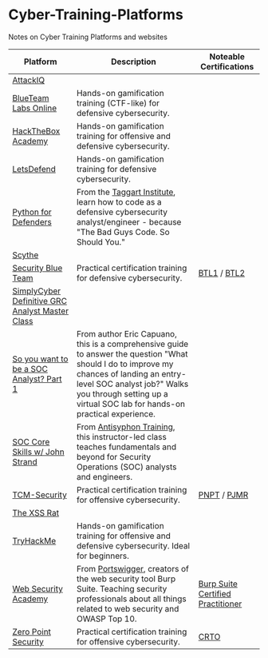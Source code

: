 # Cyber-Training-Platforms
Notes on Cyber Training Platforms and websites

| Platform | Description | Noteable Certifications |
| -------- | ----------- | ----------------------- |
| [AttackIQ](https://www.academy.attackiq.com/catalog) |  |  | 
| [BlueTeam Labs Online](https://blueteamlabs.online/) | Hands-on gamification training (CTF-like) for defensive cybersecurity. |  |
| [HackTheBox Academy](https://academy.hackthebox.com/) | Hands-on gamification training for offensive and defensive cybersecurity. |  |
| [LetsDefend](https://app.letsdefend.io/) | Hands-on gamification training for defensive cybersecurity. |  |
| [Python for Defenders](https://taggartinstitute.org/p/python-for-defenders-pt1) | From the [Taggart Institute](https://taggartinstitute.org/), learn how to code as a defensive cybersecurity analyst/engineer - because "The Bad Guys Code. So Should You." |  |
| [Scythe](https://scythe.io/) |  |  |
| [Security Blue Team](https://elearning.securityblue.team/login) | Practical certification training for defensive cybersecurity. | [BTL1](https://securityblue.team/why-btl1/) / [BTL2](https://securityblue.team/btl2/) |
| [SimplyCyber Definitive GRC Analyst Master Class](https://simplycyber.teachable.com) |  |  |
| [So you want to be a SOC Analyst? Part 1](https://blog.ecapuano.com/p/so-you-want-to-be-a-soc-analyst-part) | From author Eric Capuano, this is a comprehensive guide to answer the question "What should I do to improve my chances of landing an entry-level SOC analyst job?" Walks you through setting up a virtual SOC lab for hands-on practical experience. |  |
| [SOC Core Skills w/ John Strand](https://www.antisyphontraining.com/on-demand-courses/soc-core-skills-w-john-strand/) | From [Antisyphon Training](https://www.antisyphontraining.com/), this instructor-led class teaches fundamentals and beyond for Security Operations (SOC) analysts and engineers. |  |
| [TCM-Security](https://academy.tcm-sec.com/) | Practical certification training for offensive cybersecurity. | [PNPT](https://certifications.tcm-sec.com/pnpt/) / [PJMR](https://certifications.tcm-sec.com/pjmr/) |
| [The XSS Rat](https://thexssrat.podia.com) |  |  |
| [TryHackMe](https://tryhackme.com) | Hands-on gamification training for offensive and defensive cybersecurity. Ideal for beginners. |  |
| [Web Security Academy](https://portswigger.net/web-security/learning-path) | From [Portswigger](https://portswigger.net/), creators of the web security tool Burp Suite. Teaching security professionals about all things related to web security and OWASP Top 10. | [Burp Suite Certified Practitioner](https://portswigger.net/web-security/certification) |
| [Zero Point Security](https://training.zeropointsecurity.co.uk/collections) | Practical certification training for offensive cybersecurity. | [CRTO](https://training.zeropointsecurity.co.uk/collections/red-team) |
